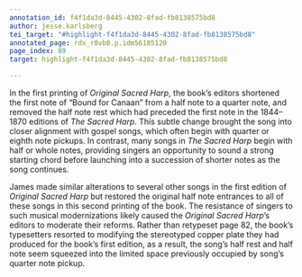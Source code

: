 ```yaml
---
annotation_id: f4f1da3d-8445-4302-8fad-fb8138575bd8
author: jesse.karlsberg
tei_target: "#highlight-f4f1da3d-8445-4302-8fad-fb8138575bd8"
annotated_page: rdx_r8vb8.p.idm56185120
page_index: 89
target: highlight-f4f1da3d-8445-4302-8fad-fb8138575bd8

---
```

In the first printing of *Original Sacred Harp*, the book’s editors shortened the first note of “Bound for Canaan” from a half note to a quarter note, and removed the half note rest which had preceded the first note in the 1844–1870 editions of *The Sacred Harp*. This subtle change brought the song into closer alignment with gospel songs, which often begin with quarter or eighth note pickups. In contrast, many songs in *The Sacred Harp* begin with half or whole notes, providing singers an opportunity to sound a strong starting chord before launching into a succession of shorter notes as the song continues. 

James made similar alterations to several other songs in the first edition of *Original Sacred Harp* but restored the original half note entrances to all of these songs in this second printing of the book. The resistance of singers to such musical modernizations likely caused the *Original Sacred Harp*’s editors to moderate their reforms. Rather than retypeset page 82, the book’s typesetters resorted to modifying the stereotyped copper plate they had produced for the book’s first edition, as a result, the song’s half rest and half note seem squeezed into the limited space previously occupied by song’s quarter note pickup.